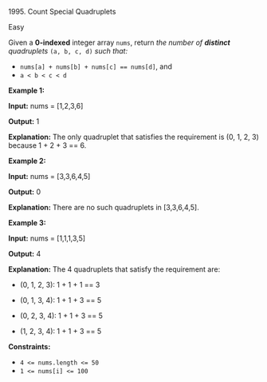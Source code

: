 1995\. Count Special Quadruplets

Easy

Given a **0-indexed** integer array `nums`, return _the number of **distinct** quadruplets_ `(a, b, c, d)` _such that:_

*   `nums[a] + nums[b] + nums[c] == nums[d]`, and
*   `a < b < c < d`

**Example 1:**

**Input:** nums = [1,2,3,6]

**Output:** 1

**Explanation:** The only quadruplet that satisfies the requirement is (0, 1, 2, 3) because 1 + 2 + 3 == 6. 

**Example 2:**

**Input:** nums = [3,3,6,4,5]

**Output:** 0

**Explanation:** There are no such quadruplets in [3,3,6,4,5]. 

**Example 3:**

**Input:** nums = [1,1,1,3,5]

**Output:** 4

**Explanation:** The 4 quadruplets that satisfy the requirement are:

- (0, 1, 2, 3): 1 + 1 + 1 == 3

- (0, 1, 3, 4): 1 + 1 + 3 == 5

- (0, 2, 3, 4): 1 + 1 + 3 == 5

- (1, 2, 3, 4): 1 + 1 + 3 == 5 

**Constraints:**

*   `4 <= nums.length <= 50`
*   `1 <= nums[i] <= 100`